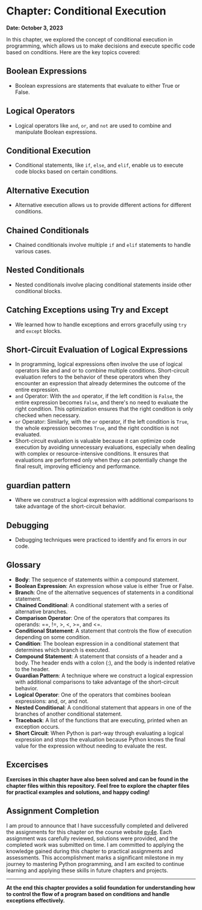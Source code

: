 # Chapter: Conditional Execution

**Date: October 3, 2023**

In this chapter, we explored the concept of conditional execution in programming, which allows us to make decisions and execute specific code based on conditions. Here are the key topics covered:

## Boolean Expressions

- Boolean expressions are statements that evaluate to either True or False.

## Logical Operators

- Logical operators like `and`, `or`, and `not` are used to combine and manipulate Boolean expressions.

## Conditional Execution

- Conditional statements, like `if`, `else`, and `elif`, enable us to execute code blocks based on certain conditions.

## Alternative Execution

- Alternative execution allows us to provide different actions for different conditions.

## Chained Conditionals

- Chained conditionals involve multiple `if` and `elif` statements to handle various cases.

## Nested Conditionals

- Nested conditionals involve placing conditional statements inside other conditional blocks.

## Catching Exceptions using Try and Except

- We learned how to handle exceptions and errors gracefully using `try` and `except` blocks.

## Short-Circuit Evaluation of Logical Expressions

- In programming, logical expressions often involve the use of logical operators like and and or to combine multiple conditions. Short-circuit evaluation refers to the behavior of these operators when they encounter an expression that already determines the outcome of the entire expression.
- `and` Operator: With the `and` operator, if the left condition is `False`, the entire expression becomes `False`, and there's no need to evaluate the right condition. This optimization ensures that the right condition is only checked when necessary.
- `or` Operator: Similarly, with the `or` operator, if the left condition is `True`, the whole expression becomes `True`, and the right condition is not evaluated.
- Short-circuit evaluation is valuable because it can optimize code execution by avoiding unnecessary evaluations, especially when dealing with complex or resource-intensive conditions. It ensures that evaluations are performed only when they can potentially change the final result, improving efficiency and performance.

## guardian pattern

- Where we construct a logical expression with additional comparisons to take advantage of the short-circuit behavior.


## Debugging

- Debugging techniques were practiced to identify and fix errors in our code.

## Glossary

- **Body**: The sequence of statements within a compound statement.
- **Boolean Expression**: An expression whose value is either True or False.
- **Branch**: One of the alternative sequences of statements in a conditional statement.
- **Chained Conditional**: A conditional statement with a series of alternative branches.
- **Comparison Operator**: One of the operators that compares its operands: ==, !=, >, <, >=, and <=.
- **Conditional Statement**: A statement that controls the flow of execution depending on some condition.
- **Condition**: The boolean expression in a conditional statement that determines which branch is executed.
- **Compound Statement**: A statement that consists of a header and a body. The header ends with a colon (:), and the body is indented relative to the header.
- **Guardian Pattern**: A technique where we construct a logical expression with additional comparisons to take advantage of the short-circuit behavior.
- **Logical Operator**: One of the operators that combines boolean expressions: and, or, and not.
- **Nested Conditional**: A conditional statement that appears in one of the branches of another conditional statement.
- **Traceback**: A list of the functions that are executing, printed when an exception occurs.
- **Short Circuit**: When Python is part-way through evaluating a logical expression and stops the evaluation because Python knows the final value for the expression without needing to evaluate the rest.


## Excercises
**Exercises in this chapter have also been solved and can be found in the chapter files within this repository.**
**Feel free to explore the chapter files for practical examples and solutions, and happy coding!**

## Assignment Completion

I am proud to announce that I have successfully completed and delivered the assignments for this chapter on the course website [py4e](https://www.py4e.com/). 
Each assignment was carefully reviewed, solutions were provided, and the completed work was submitted on time. I am committed to applying the knowledge gained during this chapter to practical assignments and assessments.
This accomplishment marks a significant milestone in my journey to mastering Python programming, and I am excited to continue learning and applying these skills in future chapters and projects.

---

**At the end this chapter provides a solid foundation for understanding how to control the flow of a program based on conditions and handle exceptions effectively.**
